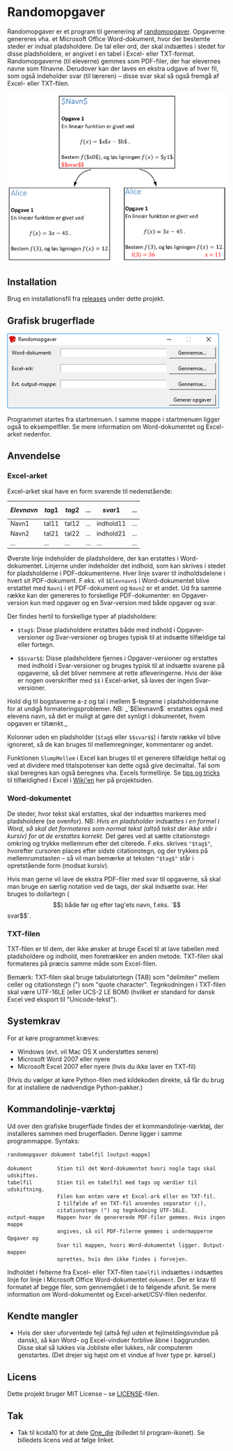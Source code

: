 Randomopgaver
=============

Randomopgaver er et program til generering af [randomopgaver][rettestrategi].
Opgaverne genereres vha. et Microsoft Office Word-dokument, hvor der bestemte
steder er indsat pladsholdere. De tal eller ord, der skal indsættes i stedet for
disse pladsholdere, er angivet i en tabel i Excel- eller TXT-format.
Randomopgaverne (til eleverne) gemmes som PDF-filer, der har elevernes navne som
filnavne. Derudover kan der laves en ekstra udgave af hver fil, som også
indeholder svar (til læreren) – disse svar skal så også fremgå af Excel- eller
TXT-filen.

![Eksempel](images/eksempel.png "Eksempel - Input øverst og output nederst.")


Installation
------------

Brug en installationsfil fra [releases][releases] under dette projekt.

Grafisk brugerflade
-------------------

![Skærmklip af grafisk brugerflade](images/gui.png "Grafisk brugerflade.")

Programmet startes fra startmenuen. I samme mappe i startmenuen ligger også to
eksempelfiler. Se mere information om Word-dokumentet og Excel-arket nedenfor.


Anvendelse
----------

### Excel-arket

Excel-arket skal have en form svarende til nedenstående:

| $Elevnavn$ | $tag1$  | $tag2$   | ... | $$svar1$$ | ... |
| -----------|---------| ---------|-----|-----------|-----|
| Navn1      | tal11   | tal12    | ... | indhold11 | ... |
| Navn2      | tal21   | tal22    | ... | indhold21 | ... |
| ...        | ...     | ...      | ... | ...       | ... |

Øverste linje indeholder de pladsholdere, der kan erstattes i Word-dokumentet.
Linjerne under indeholder det indhold, som kan skrives i stedet for
pladsholderne i PDF-dokumenterne. Hver linje svarer til indholdsdelene i hvert
sit PDF-dokument. F.eks. vil `$Elevnavn$` i Word-dokumentet blive erstattet med
`Navn1` i et PDF-dokument og `Navn2` er et andet. Ud fra samme række kan der
genereres to forskellige PDF-dokumenter: en Opgaver-version kun med opgaver og
en Svar-version med både opgaver og svar.

Der findes hertil to forskellige typer af pladsholdere:

- `$tag$`: Disse pladsholdere erstattes både med indhold i Opgaver-versioner og
Svar-versioner og bruges typisk til at indsætte tilfældige tal eller fortegn.

- `$$svar$$`: Disse pladsholdere fjernes i Opgaver-versioner og erstattes med
indhold i Svar-versioner og bruges typisk til at indsætte svarene på
opgaverne, så det bliver nemmere at rette afleveringerne. Hvis der ikke er
nogen overskrifter med `$$` i Excel-arket, så laves der ingen Svar-versioner.

Hold dig til bogstaverne a-z og tal i mellem $-tegnene i pladsholdernavne for at
undgå formateringsproblemer. NB: _`$Elevnavn$` erstattes også med elevens navn,
så det er muligt at gøre det synligt i dokumentet, hvem opgaven er tiltænkt._

Kolonner uden en pladsholder (`$tag$` eller `$$svar$$`) i første række vil blive
ignoreret, så de kan bruges til mellemregninger, kommentarer og andet.

Funktionen `SlumpMellem` i Excel kan bruges til et generere tilfældige heltal og
ved at dividere med titalspotenser kan dette også give decimaltal. Tal som skal
beregnes kan også beregnes vha. Excels formellinje. Se [tips og
tricks][excel-tips] til tilfældighed i Excel i [Wiki'en][wiki] her på projektsiden.


### Word-dokumentet

De steder, hvor tekst skal erstattes, skal der indsættes markeres med
pladsholdere (se ovenfor). NB: _Hvis en pladsholder indsættes i en formel i
Word, så skal det formateres som normal tekst (altså tekst der ikke står i
kursiv) for at de erstattes korrekt._ Det gøres ved at sætte citationstegn
omkring og trykke mellemrum efter det citerede. F.eks. skrives `"$tag$"`,
hvorefter cursoren places efter sidste citationstegn, og der trykkes på
mellemrumstasten – så vil man bemærke at teksten `"$tag$"` står i opretstående
form (modsat kursiv).

Hvis man gerne vil lave de ekstra PDF-filer med svar til opgaverne, så skal man
bruge en særlig notation ved de tags, der skal indsætte svar. Her bruges to
dollartegn ($$) både før og efter tag'ets navn, f.eks. `$$svar$$`.


### TXT-filen

TXT-filen er til dem, der ikke ønsker at bruge Excel til at lave tabellen med
pladsholdere og indhold, men foretrækker en anden metode. TXT-filen skal
formateres på præcis samme måde som Excel-filen.

Bemærk: TXT-filen skal bruge tabulatortegn (TAB) som "delimiter" mellem celler
og citationstegn (") som "quote character". Tegnkodningen i TXT-filen skal være
UTF-16LE (eller UCS-2 LE BOM) (hvilket er standard for dansk Excel ved eksport
til "Unicode-tekst").


Systemkrav
----------

For at køre programmet kræves:
- Windows (evt. vil Mac OS X understøttes senere)
- Microsoft Word 2007 eller nyere
- Microsoft Excel 2007 eller nyere (hvis du ikke laver en TXT-fil)

(Hvis du vælger at køre Python-filen med kildekoden direkte, så får du brug for
at installere de nødvendige Python-pakker.)


Kommandolinje-værktøj
---------------------

Ud over den grafiske brugerflade findes der et kommandolinje-værktøj, der
installeres sammen med brugerfladen. Denne ligger i samme programmappe.
Syntaks:

```
randomopgaver dokument tabelfil [output-mappe]

dokument        Stien til det Word-dokumentet hvori nogle tags skal udskiftes.
tabelfil        Stien til en tabelfil med tags og værdier til udskiftning.
                Filen kan enten være et Excel-ark eller en TXT-fil.
                I tilfælde af en TXT-fil anvendes separator (;),
                citationstegn (") og tegnkodning UTF-16LE.
output-mappe    Mappen hvor de genererede PDF-filer gemmes. Hvis ingen mappe
                angives, så vil PDF-filerne gemmes i undermapperne Opgaver og
                Svar til mappen, hvori Word-dokumentet ligger. Output-mappen
                oprettes, hvis den ikke findes i forvejen.
```

Indholdet i felterne fra Excel- eller TXT-filen `tabelfil` indsættes i indsættes
linje for linje i Microsoft Office Word-dokumentet `dokument`. Der er krav til
formatet af begge filer, som gennemgået i de to følgende afsnit. Se mere
information  om Word-dokumentet og Excel-arket/CSV-filen nedenfor.

Kendte mangler
--------------

 - Hvis der sker uforventede fejl (altså fejl uden et fejlmeldingsvindue på
   dansk), så kan Word- og Excel-vinduer forblive åbne i baggrunden. Disse skal
   så lukkes via Jobliste eller lukkes, når computeren genstartes. (Det drejer
   sig højst om et vindue af hver type pr. kørsel.)


Licens
------

Dette projekt bruger MIT License – se [LICENSE][license]-filen.


Tak
---

- Tak til kcida10 for at dele [One_die][One_die] (billedet til program-ikonet).
  Se billedets licens ved at følge linket.



[excel-tips]: https://github.com/jensjacobt/randomopgaver/wiki/Excel:-Tips-og-tricks
[license]: https://github.com/jensjacobt/randomopgaver/blob/master/LICENSE
[One_die]: https://commons.wikimedia.org/wiki/File:One_die.jpeg
[releases]: https://github.com/jensjacobt/randomopgaver/releases
[rettestrategi]: https://rettestrategi.wordpress.com/modul-6-random-opgaver/
[wiki]: https://github.com/jensjacobt/randomopgaver/wiki
